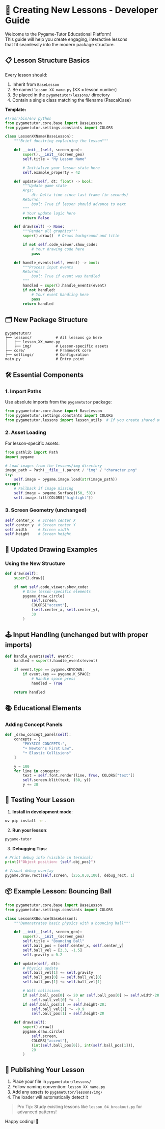 # 🧩 Creating New Lessons - Developer Guide

Welcome to the Pygame-Tutor Educational Platform!  
This guide will help you create engaging, interactive lessons  
that fit seamlessly into the modern package structure.

## 📋 Lesson Structure Basics

Every lesson should:
1. Inherit from `BaseLesson`
2. Be named `lesson_XX_name.py` (XX = lesson number)
3. Be placed in the `pygametutor/lessons/` directory
4. Contain a single class matching the filename (PascalCase)

**Template:**
```python
#!/usr/bin/env python
from pygametutor.core.base import BaseLesson
from pygametutor.settings.constants import COLORS

class LessonXXName(BaseLesson):
    """Brief docstring explaining the lesson"""

    def __init__(self, screen_geo):
        super().__init__(screen_geo)
        self.title = "My Lesson Name"

        # Initialize your lesson state here
        self.example_property = 42

    def update(self, dt: float) -> bool:
        """Update game state
        Args:
            dt: Delta time since last frame (in seconds)
        Returns:
            bool: True if lesson should advance to next
        """
        # Your update logic here
        return False

    def draw(self) -> None:
        """Render all graphics"""
        super().draw()  # Draws background and title

        if not self.code_viewer.show_code:
            # Your drawing code here
            pass

    def handle_events(self, event) -> bool:
        """Process input events
        Returns:
            bool: True if event was handled
        """
        handled = super().handle_events(event)
        if not handled:
            # Your event handling here
            pass
        return handled
```

## 🗂️ New Package Structure

```
pygametutor/
├── lessons/           # All lessons go here
│   ├── lesson_XX_name.py
│   ├── img/           # Lesson-specific assets
├── core/              # Framework core
├── settings/          # Configuration
main.py                # Entry point
```

## 🛠️ Essential Components

### 1. Import Paths
Use absolute imports from the `pygametutor` package:
```python
from pygametutor.core.base import BaseLesson
from pygametutor.settings.constants import COLORS
from pygametutor.lessons import lesson_utils  # If you create shared utilities
```

### 2. Asset Loading
For lesson-specific assets:
```python
from pathlib import Path
import pygame

# Load images from the lessons/img directory
image_path = Path(__file__).parent / "img" / "character.png"
try:
    self.image = pygame.image.load(str(image_path))
except:
    # Fallback if image missing
    self.image = pygame.Surface((50, 50))
    self.image.fill(COLORS["highlight"])
```

### 3. Screen Geometry (unchanged)
```python
self.center_x  # Screen center X
self.center_y  # Screen center Y
self.width     # Screen width
self.height    # Screen height
```

## 🎨 Updated Drawing Examples

### Using the New Structure
```python
def draw(self):
    super().draw()

    if not self.code_viewer.show_code:
        # Draw lesson-specific elements
        pygame.draw.circle(
            self.screen,
            COLORS["accent"],
            (self.center_x, self.center_y),
            30
        )
```

## 🕹️ Input Handling (unchanged but with proper imports)

```python
def handle_events(self, event):
    handled = super().handle_events(event)

    if event.type == pygame.KEYDOWN:
        if event.key == pygame.K_SPACE:
            # Handle space press
            handled = True

    return handled
```

## 📚 Educational Elements

### Adding Concept Panels
```python
def _draw_concept_panel(self):
    concepts = [
        "PHYSICS CONCEPTS:",
        "• Newton's First Law",
        "• Elastic Collisions"
    ]

    y = 100
    for line in concepts:
        text = self.font.render(line, True, COLORS["text"])
        self.screen.blit(text, (50, y))
        y += 30
```

## 🧪 Testing Your Lesson

1. **Install in development mode**:
```bash
uv pip install -e .
```

2. **Run your lesson**:
```bash
pygame-tutor
```

3. **Debugging Tips**:
```python
# Print debug info (visible in terminal)
print(f"Object position: {self.obj_pos}")

# Visual debug overlay
pygame.draw.rect(self.screen, (255,0,0,100), debug_rect, 1)
```

## 📦 Example Lesson: Bouncing Ball

```python
from pygametutor.core.base import BaseLesson
from pygametutor.settings.constants import COLORS

class LessonXXBounce(BaseLesson):
    """Demonstrates basic physics with a bouncing ball"""

    def __init__(self, screen_geo):
        super().__init__(screen_geo)
        self.title = "Bouncing Ball"
        self.ball_pos = [self.center_x, self.center_y]
        self.ball_vel = [2.3, -1.5]
        self.gravity = 0.2

    def update(self, dt):
        # Physics update
        self.ball_vel[1] += self.gravity
        self.ball_pos[0] += self.ball_vel[0]
        self.ball_pos[1] += self.ball_vel[1]

        # Wall collisions
        if self.ball_pos[0] <= 20 or self.ball_pos[0] >= self.width-20:
            self.ball_vel[0] *= -1
        if self.ball_pos[1] >= self.height-20:
            self.ball_vel[1] *= -0.9
            self.ball_pos[1] = self.height-20

    def draw(self):
        super().draw()
        pygame.draw.circle(
            self.screen,
            COLORS["accent"],
            (int(self.ball_pos[0]), int(self.ball_pos[1])),
            20
        )
```

## 🚀 Publishing Your Lesson

1. Place your file in `pygametutor/lessons/`
2. Follow naming convention: `lesson_XX_name.py`
3. Add any assets to `pygametutor/lessons/img/`
4. The loader will automatically detect it

> Pro Tip: Study existing lessons like `lesson_04_breakout.py` for advanced patterns!

Happy coding! 🎉
